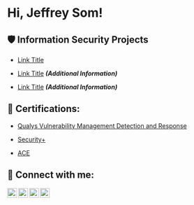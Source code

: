 <h1>Hi, Jeffrey Som! <a href="https://www.linkedin.com/in/jeffrey-som-a2bb171b6/"> </a> 

 

<h2>🛡️ Information Security Projects</h2> 

 

 - [Link Title](Link) 

 - [Link Title](Link) <b><i>(Additional Information)</b></i> 

  - [Link Title](Link) <b><i>(Additional Information)</b></i> 

   

<h2>📜 Certifications:</h2> 

 

  - [Qualys Vulnerability Management Detection and Response](https://github.com/jeffrey-som/jeffrey-som/blob/main/VMDR%20Certification.pdf) 

  - [Security+](https://www.credly.com/earner/earned/badge/fc1776cc-e449-4175-812e-9c8783c16e07) 

  - [ACE](https://www.credly.com/earner/earned/badge/8f23544f-0d78-4345-9b1e-74c22f241256) 

     

<h2> 🤳 Connect with me:</h2> 

 

[<img align="left" alt="yourname | YouTube" width="22px" src="https://cdn.jsdelivr.net/npm/simple-icons@v3/icons/youtube.svg" />][youtube] 

[<img align="left" alt="yourname | Twitter" width="22px" src="https://cdn.jsdelivr.net/npm/simple-icons@v3/icons/twitter.svg" />][twitter] 

[<img align="left" alt="yourname | LinkedIn" width="22px" src="https://cdn.jsdelivr.net/npm/simple-icons@v3/icons/linkedin.svg" />][linkedin] 

[<img align="left" alt="yourname | Instagram" width="22px" src="https://cdn.jsdelivr.net/npm/simple-icons@v3/icons/instagram.svg" />][instagram] 

 

[twitter]: https://twitter.com/ 

[youtube]: https://www.youtube.com/c/ 

[instagram]: https://www.instagram.com/ 

[linkedin]: https://www.linkedin.com/in/jeffrey-som-a2bb171b6/ 

<!--
**jeffrey-som/jeffrey-som** is a ✨ _special_ ✨ repository because its `README.md` (this file) appears on your GitHub profile.

Here are some ideas to get you started:

- 🔭 I’m currently working on ...
- 🌱 I’m currently learning ...
- 👯 I’m looking to collaborate on ...
- 🤔 I’m looking for help with ...
- 💬 Ask me about ...
- 📫 How to reach me: ...
- 😄 Pronouns: ...
- ⚡ Fun fact: ...
-->
